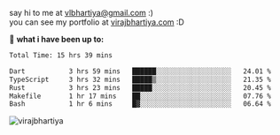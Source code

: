 say hi to me at [vlbhartiya@gmail.com](mailto:vlbhartiya@gmail.com) :)<br/>
you can see my portfolio at [virajbhartiya.com](https://virajbhartiya.com) :D<br/>


🚀 **what i have been up to:**

<!--START_SECTION:waka-->

```txt
Total Time: 15 hrs 39 mins

Dart           3 hrs 59 mins   ██████░░░░░░░░░░░░░░░░░░░   24.01 %
TypeScript     3 hrs 32 mins   █████▒░░░░░░░░░░░░░░░░░░░   21.35 %
Rust           3 hrs 23 mins   █████░░░░░░░░░░░░░░░░░░░░   20.45 %
Makefile       1 hr 17 mins    ██░░░░░░░░░░░░░░░░░░░░░░░   07.76 %
Bash           1 hr 6 mins     █▓░░░░░░░░░░░░░░░░░░░░░░░   06.64 %
```

<!--END_SECTION:waka-->

<p align="left"> <img src="https://komarev.com/ghpvc/?username=virajbhartiya&color=blue" alt="virajbhartiya" /> </p>
